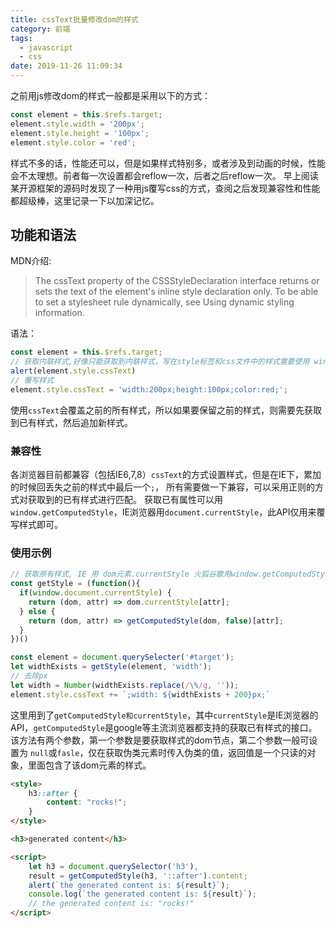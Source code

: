 ```yaml
---
title: cssText批量修改dom的样式
category: 前端
tags:
  - javascript
  - css
date: 2019-11-26 11:09:34
---
```


之前用js修改dom的样式一般都是采用以下的方式：
```js
const element = this.$refs.target;
element.style.width = '200px';
element.style.height = '100px';
element.style.color = 'red';
```
样式不多的话，性能还可以，但是如果样式特别多，或者涉及到动画的时候，性能会不太理想。前者每一次设置都会reflow一次，后者之后reflow一次。
早上阅读某开源框架的源码时发现了一种用js覆写css的方式，查阅之后发现兼容性和性能都超级棒，这里记录一下以加深记忆。

## 功能和语法
MDN介绍:
> The cssText property of the CSSStyleDeclaration interface returns or sets the text of the element's inline style declaration only. To be able to set a stylesheet rule dynamically, see Using dynamic styling information.

<!-- more -->

语法：
```js
const element = this.$refs.target;
// 获取内联样式,好像只能获取到内联样式，写在style标签和css文件中的样式需要使用 window.getComputedStyle 获取
alert(element.style.cssText)
// 覆写样式
element.style.cssText = 'width:200px;height:100px;color:red;';
```
使用`cssText`会覆盖之前的所有样式，所以如果要保留之前的样式，则需要先获取到已有样式，然后追加新样式。

### 兼容性
各浏览器目前都兼容（包括IE6,7,8）`cssText`的方式设置样式，但是在IE下，累加的时候回丢失之前的样式中最后一个`;`， 所有需要做一下兼容，可以采用正则的方式对获取到的已有样式进行匹配。
获取已有属性可以用`window.getComputedStyle`，IE浏览器用`document.currentStyle`，此API仅用来覆写样式即可。

### 使用示例
```js
// 获取原有样式, IE 用 dom元素.currentStyle 火狐谷歌用window.getComputedStyle(dom, null)
const getStyle = (function(){
  if(window.document.currentStyle) {
    return (dom, attr) => dom.currentStyle[attr];
  } else {
    return (dom, attr) => getComputedStyle(dom, false)[attr];
  }
})()

const element = document.querySelecter('#target');
let widthExists = getStyle(element, 'width');
// 去除px
let width = Number(widthExists.replace(/\%/g, ''));
element.style.cssText += `;width: ${widthExists + 200}px;`
```

这里用到了`getComputedStyle和currentStyle`，其中`currentStyle`是IE浏览器的API，`getComputedStyle`是google等主流浏览器都支持的获取已有样式的接口。
该方法有两个参数，第一个参数是要获取样式的dom节点，第二个参数一般可设置为 `null`或`fasle`，仅在获取伪类元素时传入伪类的值，返回值是一个只读的对象，里面包含了该dom元素的样式。

```html
<style>
    h3::after {
        content: "rocks!";
    }
</style>

<h3>generated content</h3>

<script>
    let h3 = document.querySelector('h3'),
    result = getComputedStyle(h3, '::after').content;
    alert(`the generated content is: ${result}`);
    console.log(`the generated content is: ${result}`);
    // the generated content is: "rocks!"
</script>
```
